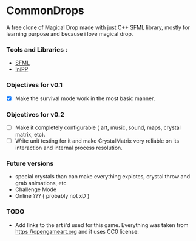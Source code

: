 # CommonDrops

A free clone of Magical Drop made with just C++ SFML library, mostly for learning purpose and because i love magical drop.

### Tools and Libraries :
- [SFML](https://github.com/SFML/SFML)
- [IniPP](https://github.com/mcmtroffaes/inipp)

### Objectives for v0.1
- [X] Make the survival mode work in the most basic manner.

### Objectives for v0.2
- [ ] Make it completely configurable ( art, music, sound, maps, crystal matrix, etc).
- [ ] Write unit testing for it and make CrystalMatrix very reliable on its interaction and internal process resolution.

### Future versions
- special crystals than can make everything explotes, crystal throw and grab animations, etc
- Challenge Mode
- Online ??? ( probably not xD )

### TODO
- Add links to the art i'd used for this game. Everything was taken from https://opengameart.org and it uses CC0 license.
